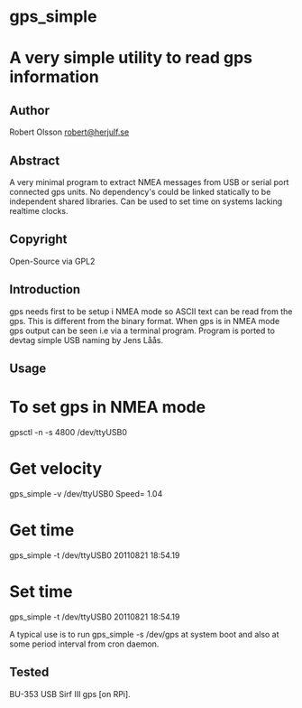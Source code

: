 gps_simple 
==========
A very simple utility to read gps information
=============================================

Author
-------					
Robert Olsson <robert@herjulf.se>


Abstract
--------
A very minimal program to extract NMEA messages from USB or serial port
connected gps units. No dependency's could be linked statically to be
independent shared libraries. Can be used to set time on systems lacking
realtime clocks.


Copyright
---------
Open-Source via GPL2


Introduction
------------
gps needs first to be setup i NMEA mode so ASCII text can be read from the 
gps. This is different from the binary format. When gps is in NMEA mode 
gps output can be seen i.e via a terminal program. Program is ported 
to devtag simple USB naming by Jens Låås.


Usage
------
# To set gps in NMEA mode
gpsctl  -n -s 4800 /dev/ttyUSB0 

# Get velocity
gps_simple -v /dev/ttyUSB0 
Speed=  1.04

# Get time
gps_simple -t /dev/ttyUSB0 
20110821 18:54.19

# Set time
gps_simple -t /dev/ttyUSB0 
20110821 18:54.19


A typical use is to run gps_simple -s /dev/gps at system boot and also at 
some period interval from cron daemon.


Tested
------
BU-353 USB Sirf III gps [on RPi].





